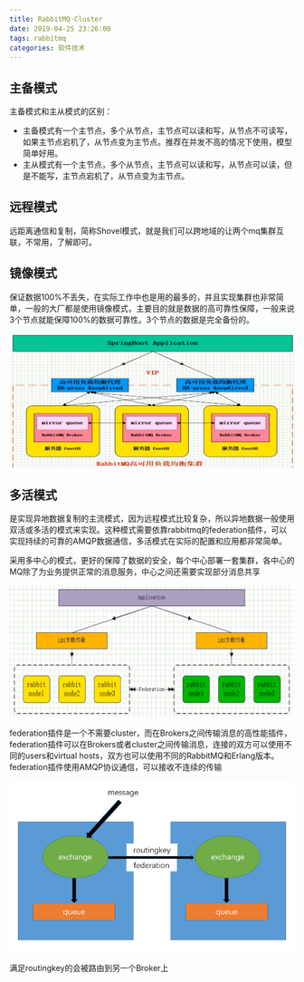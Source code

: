 ```yaml
---
title: RabbitMQ-Cluster
date: 2019-04-25 23:26:00
tags: rabbitmq
categories: 软件技术
---
```


## 主备模式

主备模式和主从模式的区别：

- 主备模式有一个主节点，多个从节点，主节点可以读和写，从节点不可读写，如果主节点宕机了，从节点变为主节点。推荐在并发不高的情况下使用，模型简单好用。
- 主从模式有一个主节点，多个从节点，主节点可以读和写，从节点可以读，但是不能写，主节点宕机了，从节点变为主节点。

## 远程模式

远距离通信和复制，简称Shovel模式，就是我们可以跨地域的让两个mq集群互联，不常用，了解即可。

## 镜像模式

保证数据100%不丢失，在实际工作中也是用的最多的，并且实现集群也非常简单，一般的大厂都是使用镜像模式，主要目的就是数据的高可靠性保障，一般来说3个节点就能保障100%的数据可靠性。3个节点的数据是完全备份的。

![RabbitMQ](/images/2019/RabbitMQ-cluster-mirror.png)

## 多活模式

是实现异地数据复制的主流模式，因为远程模式比较复杂，所以异地数据一般使用双活或多活的模式来实现。这种模式需要依靠rabbitmq的federation插件，可以实现持续的可靠的AMQP数据通信，多活模式在实际的配置和应用都非常简单。

采用多中心的模式，更好的保障了数据的安全，每个中心部署一套集群，各中心的MQ除了为业务提供正常的消息服务，中心之间还需要实现部分消息共享

![RabbitMQ](/images/2019/RabbitMQ-cluster-duohuo1.png)

federation插件是一个不需要cluster，而在Brokers之间传输消息的高性能插件，federation插件可以在Brokers或者cluster之间传输消息，连接的双方可以使用不同的users和virtual hosts，双方也可以使用不同的RabbitMQ和Erlang版本。federation插件使用AMQP协议通信，可以接收不连续的传输

![RabbitMQ](/images/2019/RabbitMQ-cluster-federation.png)

满足routingkey的会被路由到另一个Broker上